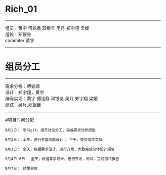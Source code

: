 # Rich_01
***
组员：黄宇 傅铭鼎 邓银垒 吴月 郑宇翔 梁媛  
组长：邓银垒   
commiter:黄宇
***
# 组员分工
***
需求分析：傅铭鼎       
设计：郑宇翔，黄宇   
编码实现：黄宇 傅铭鼎 邓银垒 吴月 郑宇翔 梁媛   
测试：吴月,邓银垒
***
#项目时间分配

	9月1日： 学习git，组员讨论分工，完成需求分析报告  

	9月2日： 上午，进行界面功能设计； 下午，提交需求文档  

	9月3日： 全天，根据需求设计，进行开发，大致完成总体设计报告  

	9月4日-6日： 全天，根据需求设计，进行开发，测试，完成测试报告  

	9月7日： 结果验收

